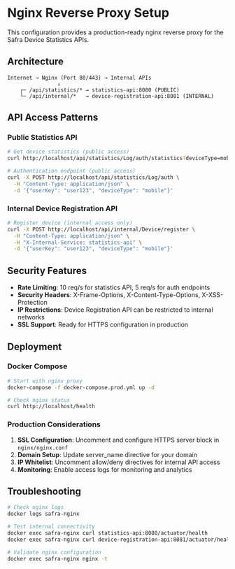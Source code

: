 # Nginx Reverse Proxy Setup

This configuration provides a production-ready nginx reverse proxy for the Safra Device Statistics APIs.

## Architecture

```
Internet → Nginx (Port 80/443) → Internal APIs
                ↓
    ┌─ /api/statistics/* → statistics-api:8080 (PUBLIC)
    └─ /api/internal/*   → device-registration-api:8081 (INTERNAL)
```

## API Access Patterns

### Public Statistics API
```bash
# Get device statistics (public access)
curl http://localhost/api/statistics/Log/auth/statistics?deviceType=mobile

# Authentication endpoint (public access)
curl -X POST http://localhost/api/statistics/Log/auth \
  -H "Content-Type: application/json" \
  -d '{"userKey": "user123", "deviceType": "mobile"}'
```

### Internal Device Registration API
```bash
# Register device (internal access only)
curl -X POST http://localhost/api/internal/Device/register \
  -H "Content-Type: application/json" \
  -H "X-Internal-Service: statistics-api" \
  -d '{"userKey": "user123", "deviceType": "mobile"}'
```

## Security Features

- **Rate Limiting**: 10 req/s for statistics API, 5 req/s for auth endpoints
- **Security Headers**: X-Frame-Options, X-Content-Type-Options, X-XSS-Protection
- **IP Restrictions**: Device Registration API can be restricted to internal networks
- **SSL Support**: Ready for HTTPS configuration in production

## Deployment

### Docker Compose
```bash
# Start with nginx proxy
docker-compose -f docker-compose.prod.yml up -d

# Check nginx status
curl http://localhost/health
```

### Production Considerations

1. **SSL Configuration**: Uncomment and configure HTTPS server block in `nginx/nginx.conf`
2. **Domain Setup**: Update server_name directive for your domain
3. **IP Whitelist**: Uncomment allow/deny directives for internal API access
4. **Monitoring**: Enable access logs for monitoring and analytics

## Troubleshooting

```bash
# Check nginx logs
docker logs safra-nginx

# Test internal connectivity
docker exec safra-nginx curl statistics-api:8080/actuator/health
docker exec safra-nginx curl device-registration-api:8081/actuator/health

# Validate nginx configuration
docker exec safra-nginx nginx -t
```